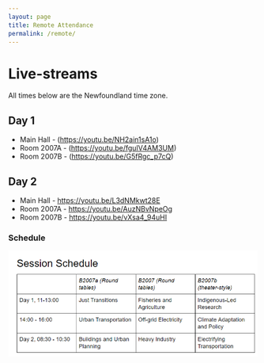 ```yaml
---
layout: page
title: Remote Attendance
permalink: /remote/
---
```


# Live-streams

All times below are the Newfoundland time zone.

## Day 1

* Main Hall - (https://youtu.be/NH2ain1sA1o)
* Room 2007A - (https://youtu.be/fguIV4AM3UM)
* Room 2007B - (https://youtu.be/G5fRgc_p7cQ)

## Day 2

* Main Hall - https://youtu.be/L3dNMkwt28E
* Room 2007A - https://youtu.be/AuzNBvNpeOg
* Room 2007B - https://youtu.be/vXsa4_94uHI

### Schedule

![Schedule](/images/Schedule.png)


